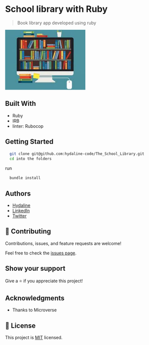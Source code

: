 
# School library with Ruby

> Book library app developed using ruby 

![Alt Text](images2.jpeg)

## Built With

- Ruby
- IRB
- linter: Rubocop

## Getting Started

```bash
  git clone git@github.com:hydaline-code/The_School_Library.git
  cd into the folders
```
 run

```bash
  bundle install
```

## Authors

- [Hydaline](https://github.com/hydaline)
- [LinkedIn](https://www.linkedin.com/in-hydaline-30518a20/)
- [Twitter](https://twitter.com/hydaline)

## 🤝 Contributing

 Contributions, issues, and feature requests are welcome!

Feel free to check the [issues page](../../issues/).

## Show your support

Give a ⭐️ if you appreciate this  project!

## Acknowledgments

- Thanks to Microverse

## 📝 License

This project is [MIT](./MIT.md) licensed.